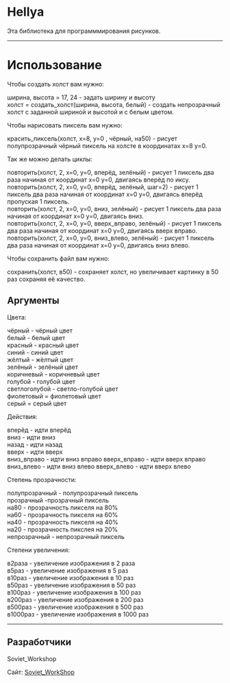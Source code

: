 # Hellya #

Эта библиотека для программмирования рисунков.


----------


# Использование #

Чтобы создать холст вам нужно:

ширина, высота = 17, 24 - задать ширину и высоту</br>
холст = создать_холст(ширина, высота, белый) - создать непрозрачный холст с заданной шириной и высотой и с белым цветом.</br>

Чтобы нарисовать пиксель вам нужно:

красить_пиксель(холст, x=8, y=0 , чёрный, на50) - рисует полупрозрачный чёрный пиксель на холсте в координатах x=8 y=0.</br>

Так же можно делать циклы:

повторить(холст, 2, x=0, y=0, вперёд, зелёный) - рисует 1 пиксель два раза начиная от координат x=0 y=0, двигаясь вперёд по иксу.</br>
повторить(холст, 2, x=0, y=0, вперёд, зелёный, шаг=2) - рисует 1 пиксель два раза начиная от координат x=0 y=0, двигаясь вперёд пропуская 1 пиксель.</br>
повторить(холст, 2, x=0, y=0, вниз, зелёный) - рисует 1 пиксель два раза начиная от координат x=0 y=0, двигаясь вниз.</br>
повторить(холст, 2, x=0, y=0, вверх_вправо, зелёный) - рисует 1 пиксель два раза начиная от координат x=0 y=0, двигаясь вверх вправо.</br>
повторить(холст, 2, x=0, y=0, вниз_влево, зелёный) - рисует 1 пиксель два раза начиная от координат x=0 y=0, двигаясь вниз влево.</br>

Чтобы сохранить файл вам нужно:

сохранить(холст, в50) - сохраняет холст, но увеличивает картинку в 50 раз сохраняя её качество.</br>

## Аргументы ##

Цвета:

чёрный - чёрный цвет</br>
белый - белый цвет</br>
красный - красный цвет</br>
синий - синий цвет</br>
жёлтый - жёлтый цвет</br>
зелёный - зелёный цвет</br>
коричневый - коричневый цвет</br>
голубой - голубой цвет</br>
светлоголубой - светло-голубой цвет</br>
фиолетовый = фиолетовый цвет</br>
серый = серый цвет</br>

Действия:

вперёд - идти вперёд</br>
вниз - идти вниз</br>
назад - идти назад</br>
вверх - идти вверх</br>
вниз_вправо - идти вниз вправо
вверх_вправо - идти вверх вправо
вниз_влево - идти вниз влево
вверх_влево - идти вверх влево

Степень прозрачности:

полупрозрачный - полупрозрачный пиксель</br>
прозрачный -прозрачный пиксель</br>
на80 - прозрачность пикселя на 80%</br>
на60 - прозрачность пикселя на 60%</br>
на40 - прозрачность пикселя на 40%</br>
на20 - прозрачность пикслея на 20%</br>
непрозрачный - непрозрачный пиксель</br>

Степени увеличения:

в2раза - увеличение изображения в 2 раза</br>
в5раз - увеличение изображения в 5 раз</br>
в10раз - увеличение изображения в 10 раз</br>
в50раз - увеличение изображения в 50 раз</br>
в100раз - увеличение изображения в 100 раз</br>
в200раз - увеличение изображения в 200 раз</br>
в500раз - увеличение изображения в 500 раз</br>
в1000раз - увеличение изображения в 1000 раз</br>


----------


## Разработчики ##
Soviet_Workshop

Сайт: [Soviet_WorkShop](http://soviet-workshop.freemyip.com/) 